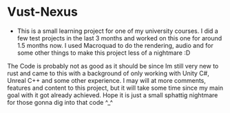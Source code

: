 # Vust-Nexus

- This is a small learning project for one of my university courses. I did a few test projects in the last 3 months and worked on this one for around 1.5 months now.
I used Macroquad to do the rendering, audio and for some other things to make this project less of a nightmare :D

The Code is probably not as good as it should be since Im still very new to rust and came to this with a background of only working with Unity C#, Unreal C++ and some other experience. 
I may will at more comments, features and content to this project, but it will take some time since my main goal with it got already achieved. 
Hope it is just a small sphattig nightmare for those gonna dig into that code ^_^
